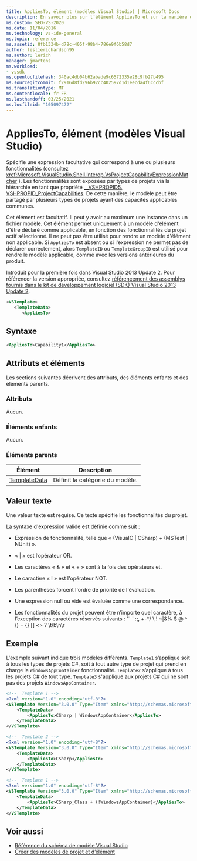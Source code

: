 ```yaml
---
title: AppliesTo, élément (modèles Visual Studio) | Microsoft Docs
description: En savoir plus sur l’élément AppliesTo et sur la manière dont il spécifie une expression facultative pour correspondre à une ou plusieurs fonctionnalités.
ms.custom: SEO-VS-2020
ms.date: 11/04/2016
ms.technology: vs-ide-general
ms.topic: reference
ms.assetid: 8fb1334b-d78c-405f-98b4-786e9f6b58d7
author: leslierichardson95
ms.author: lerich
manager: jmartens
ms.workload:
- vssdk
ms.openlocfilehash: 340ac4db04b62abade9c6572335e28c9fb27b495
ms.sourcegitcommit: f2916d8fd296b92cc402597d1d1eecda4f6cccbf
ms.translationtype: MT
ms.contentlocale: fr-FR
ms.lasthandoff: 03/25/2021
ms.locfileid: "105097472"
---
```

# <a name="appliesto-element-visual-studio-templates"></a>AppliesTo, élément (modèles Visual Studio)

Spécifie une expression facultative qui correspond à une ou plusieurs fonctionnalités (consultez <xref:Microsoft.VisualStudio.Shell.Interop.VsProjectCapabilityExpressionMatcher> ). Les fonctionnalités sont exposées par types de projets via la hiérarchie en tant que propriété [__VSHPROPID5. VSHPROPID_ProjectCapabilities](<xref:Microsoft.VisualStudio.Shell.Interop.__VSHPROPID5.VSHPROPID_ProjectCapabilities>). De cette manière, le modèle peut être partagé par plusieurs types de projets ayant des capacités applicables communes.

Cet élément est facultatif. Il peut y avoir au maximum une instance dans un fichier modèle. Cet élément permet uniquement à un modèle d'élément d'être déclaré comme applicable, en fonction des fonctionnalités du projet actif sélectionné. Il ne peut pas être utilisé pour rendre un modèle d'élément non applicable. Si `AppliesTo` est absent ou si l'expression ne permet pas de déclarer correctement, alors `TemplateID` ou `TemplateGroupID` est utilisé pour rendre le modèle applicable, comme avec les versions antérieures du produit.

Introduit pour la première fois dans Visual Studio 2013 Update 2. Pour référencer la version appropriée, consultez [référencement des assemblys fournis dans le kit de développement logiciel (SDK) Visual Studio 2013 Update 2](/previous-versions/dn632168(v=vs.120)).

```xml
<VSTemplate>
   <TemplateData>
      <AppliesTo>
```

## <a name="syntax"></a>Syntaxe

```xml
<AppliesTo>Capability1</AppliesTo>
```

## <a name="attributes-and-elements"></a>Attributs et éléments

Les sections suivantes décrivent des attributs, des éléments enfants et des éléments parents.

### <a name="attributes"></a>Attributs

Aucun.

### <a name="child-elements"></a>Éléments enfants

Aucun.

### <a name="parent-elements"></a>Éléments parents

|Élément|Description|
|-------------|-----------------|
|[TemplateData](../extensibility/templatedata-element-visual-studio-templates.md)|Définit la catégorie du modèle.|

## <a name="text-value"></a>Valeur texte

Une valeur texte est requise. Ce texte spécifie les fonctionnalités du projet.

La syntaxe d'expression valide est définie comme suit :

- Expression de fonctionnalité, telle que « (VisualC &#124; CSharp) + (MSTest &#124; NUnit) ».

- « &#124; » est l’opérateur OR.

- Les caractères « & » et « + » sont à la fois des opérateurs et.

- Le caractère « ! » est l'opérateur NOT.

- Les parenthèses forcent l'ordre de priorité de l'évaluation.

- Une expression null ou vide est évaluée comme une correspondance.

- Les fonctionnalités du projet peuvent être n’importe quel caractère, à l’exception des caractères réservés suivants : "' ' :;, +-*/ \\ ! ~&#124;&% $ @ ^ () = {} [] <> ? \t\b\n\r

## <a name="example"></a>Exemple

L'exemple suivant indique trois modèles différents. `Template1` s’applique soit à tous les types de projets C#, soit à tout autre type de projet qui prend en charge la `WindowsAppContainer` fonctionnalité. `Template2` s’applique à tous les projets C# de tout type. `Template3` s'applique aux projets C# qui ne sont pas des projets `WindowsAppContainer`.

```xml
<!--  Template 1 -->
<?xml version="1.0" encoding="utf-8"?>
<VSTemplate Version="3.0.0" Type="Item" xmlns="http://schemas.microsoft.com/developer/vstemplate/2005" xmlns:xsi="http://www.w3.org/2001/XMLSchema-instance" xsi:schemaLocation="http://schemas.microsoft.com/developer/vstemplate/2005">
    <TemplateData>
        <AppliesTo>CSharp | WindowsAppContainer</AppliesTo>
    </TemplateData>
</VSTemplate>

<!--  Template 2 -->
<?xml version="1.0" encoding="utf-8"?>
<VSTemplate Version="3.0.0" Type="Item" xmlns="http://schemas.microsoft.com/developer/vstemplate/2005" xmlns:xsi="http://www.w3.org/2001/XMLSchema-instance" xsi:schemaLocation="http://schemas.microsoft.com/developer/vstemplate/2005">
    <TemplateData>
        <AppliesTo>CSharp</AppliesTo>
    </TemplateData>
</VSTemplate>

<!--  Template 1 -->
<?xml version="1.0" encoding="utf-8"?>
<VSTemplate Version="3.0.0" Type="Item" xmlns="http://schemas.microsoft.com/developer/vstemplate/2005" xmlns:xsi="http://www.w3.org/2001/XMLSchema-instance" xsi:schemaLocation="http://schemas.microsoft.com/developer/vstemplate/2005">
    <TemplateData>
        <AppliesTo>CSharp_Class + (!WindowsAppContainer)</AppliesTo>
    </TemplateData>
</VSTemplate>
```

## <a name="see-also"></a>Voir aussi

- [Référence du schéma de modèle Visual Studio](../extensibility/visual-studio-template-schema-reference.md)
- [Créer des modèles de projet et d’élément](../ide/creating-project-and-item-templates.md)
